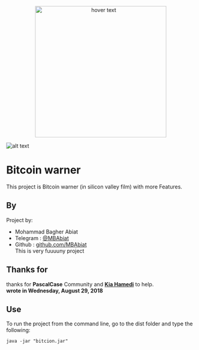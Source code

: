 <p align="center">
  <img src="http://www.metalsucks.net/wp-content/uploads/2018/04/napalm_death_silicon_valley.jpg" width="350" title="hover text">  
</p>

![alt text](http://www.metalsucks.net/wp-content/uploads/2018/04/napalm_death_silicon_valley.jpg)

# Bitcoin warner
This project is Bitcoin warner (in silicon valley film) with more Features.

## By 

Project by:
- Mohammad Bagher Abiat 
- Telegram : [@MBAbiat](https://t.me/MBAbiat)
- Github : [github.com/MBAbiat](https://github.com/MBAbiat)<br>
This is very fuuuuny project 

## Thanks for

thanks for <b>PascalCase</b> Community and [<b>Kia Hamedi</b>](https://t.me/MBAbiat) to help.<br>
<b>wrote in Wednesday, August 29, 2018</b>

## Use

To run the project from the command line, go to the dist folder and
type the following:

```
java -jar "bitcion.jar"
```





